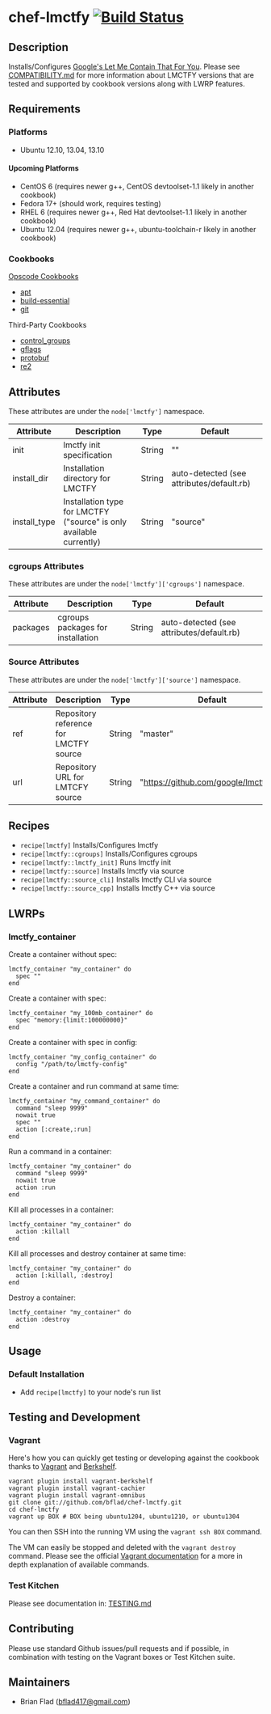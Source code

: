 # chef-lmctfy [![Build Status](https://secure.travis-ci.org/bflad/chef-lmctfy.png?branch=master)](http://travis-ci.org/bflad/chef-lmctfy)

## Description

Installs/Configures [Google's Let Me Contain That For You](https://github.com/google/lmctfy). Please see [COMPATIBILITY.md](COMPATIBILITY.md) for more information about LMCTFY versions that are tested and supported by cookbook versions along with LWRP features.

## Requirements

### Platforms

* Ubuntu 12.10, 13.04, 13.10

#### Upcoming Platforms

* CentOS 6 (requires newer g++, CentOS devtoolset-1.1 likely in another cookbook)
* Fedora 17+ (should work, requires testing)
* RHEL 6 (requires newer g++, Red Hat devtoolset-1.1 likely in another cookbook)
* Ubuntu 12.04 (requires newer g++, ubuntu-toolchain-r likely in another cookbook)

### Cookbooks

[Opscode Cookbooks](https://github.com/opscode-cookbooks/)

* [apt](https://github.com/opscode-cookbooks/apt)
* [build-essential](https://github.com/opscode-cookbooks/build-essential)
* [git](https://github.com/opscode-cookbooks/git)

Third-Party Cookbooks

* [control_groups](https://github.com/hw-cookbooks/control_groups)
* [gflags](https://github.com/bflad/chef-gflags)
* [protobuf](https://github.com/bflad/chef-protobuf)
* [re2](https://github.com/bflad/chef-re2)

## Attributes

These attributes are under the `node['lmctfy']` namespace.

Attribute | Description | Type | Default
----------|-------------|------|--------
init | lmctfy init specification | String | ""
install_dir | Installation directory for LMCTFY | String | auto-detected (see attributes/default.rb)
install_type | Installation type for LMCTFY ("source" is only available currently) | String | "source"

### cgroups Attributes

These attributes are under the `node['lmctfy']['cgroups']` namespace.

Attribute | Description | Type | Default
----------|-------------|------|--------
packages | cgroups packages for installation | String | auto-detected (see attributes/default.rb)

### Source Attributes

These attributes are under the `node['lmctfy']['source']` namespace.

Attribute | Description | Type | Default
----------|-------------|------|--------
ref | Repository reference for LMCTFY source | String | "master"
url | Repository URL for LMTCFY source | String | "https://github.com/google/lmctfy.git"

## Recipes

* `recipe[lmctfy]` Installs/Configures lmctfy
* `recipe[lmctfy::cgroups]` Installs/Configures cgroups
* `recipe[lmctfy::lmctfy_init]` Runs lmctfy init
* `recipe[lmctfy::source]` Installs lmctfy via source
* `recipe[lmctfy::source_cli]` Installs lmctfy CLI via source
* `recipe[lmctfy::source_cpp]` Installs lmctfy C++ via source

## LWRPs

### lmctfy_container

Create a container without spec:

    lmctfy_container "my_container" do
      spec ""
    end

Create a container with spec:

    lmctfy_container "my_100mb_container" do
      spec "memory:{limit:100000000}"
    end

Create a container with spec in config:

    lmctfy_container "my_config_container" do
      config "/path/to/lmctfy-config"
    end

Create a container and run command at same time:

    lmctfy_container "my_command_container" do
      command "sleep 9999"
      nowait true
      spec ""
      action [:create,:run]
    end

Run a command in a container:

    lmctfy_container "my_container" do
      command "sleep 9999"
      nowait true
      action :run
    end

Kill all processes in a container:

    lmctfy_container "my_container" do
      action :killall
    end

Kill all processes and destroy container at same time:

    lmctfy_container "my_container" do
      action [:killall, :destroy]
    end

Destroy a container:

    lmctfy_container "my_container" do
      action :destroy
    end

## Usage

### Default Installation

* Add `recipe[lmctfy]` to your node's run list

## Testing and Development

### Vagrant

Here's how you can quickly get testing or developing against the cookbook thanks to [Vagrant](http://vagrantup.com/) and [Berkshelf](http://berkshelf.com/).

    vagrant plugin install vagrant-berkshelf
    vagrant plugin install vagrant-cachier
    vagrant plugin install vagrant-omnibus
    git clone git://github.com/bflad/chef-lmctfy.git
    cd chef-lmctfy
    vagrant up BOX # BOX being ubuntu1204, ubuntu1210, or ubuntu1304

You can then SSH into the running VM using the `vagrant ssh BOX` command.

The VM can easily be stopped and deleted with the `vagrant destroy` command. Please see the official [Vagrant documentation](http://docs.vagrantup.com/v2/cli/index.html) for a more in depth explanation of available commands.

### Test Kitchen

Please see documentation in: [TESTING.md](TESTING.md)

## Contributing

Please use standard Github issues/pull requests and if possible, in combination with testing on the Vagrant boxes or Test Kitchen suite.

## Maintainers

* Brian Flad (<bflad417@gmail.com>)
